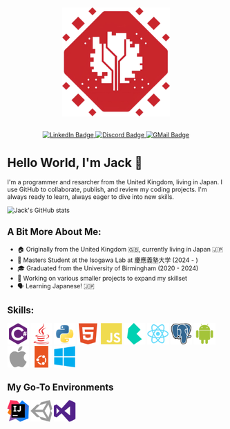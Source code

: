 &nbsp;
<div id="header" align="center">
  <img src="https://github.com/Jack-Development/Jack-Development/blob/main/resources/jyakku_nobg.png" width="250"/>
</div>
&nbsp;
<p align="center">
  <a href="https://www.linkedin.com/in/jack-shilton-uk/">
    <img src="https://img.shields.io/badge/LinkedIn-blue?style=for-the-badge&logo=linkedin&logoColor=white" alt="LinkedIn Badge"/>
  </a>
  <a href="https://www.discordapp.com/users/389834334674092039">
    <img src="https://img.shields.io/badge/Discord-%E3%82%B8%E3%83%A3%E3%83%83%E3%82%AF%230394-red?label=Discord&logo=Discord&colorB=7289da&style=for-the-badge" alt="Discord Badge"/>
  </a>
  <a href="https://shiltonjack@gmail.com">
    <img src="https://img.shields.io/badge/-Email-red?logo=Gmail&logoColor=white&color=red&style=for-the-badge" alt="GMail Badge"/>
  </a>
</p>


# Hello World, I'm Jack 👋

I'm a programmer and resarcher from the United Kingdom, living in Japan. I use GitHub to collaborate, publish, and review my coding projects. I'm always ready to learn, always eager to dive into new skills.

![Jack's GitHub stats](https://github-readme-stats.vercel.app/api?username=jack-development&show_icons=true&theme=chartreuse-dark)

## A Bit More About Me:

* 🏠 Originally from the United Kingdom 🇬🇧, currently living in Japan 🇯🇵
* 📖 Masters Student at the Isogawa Lab at 慶應義塾大学 (2024 - )
* 🎓 Graduated from the University of Birmingham (2020 - 2024)
* 🔧 Working on various smaller projects to expand my skillset
* 🗣️ Learning Japanese! 🇯🇵

## Skills:
<div>
<code><img height="50" src="https://github.com/devicons/devicon/blob/master/icons/csharp/csharp-plain.svg" alt="C#"></code>
<code><img height="50" src="https://github.com/devicons/devicon/blob/master/icons/java/java-plain.svg" alt="java"></code>
<code><img height="50" src="https://github.com/devicons/devicon/blob/master/icons/python/python-original.svg" alt="python"></code>
<code><img height="50" src="https://github.com/devicons/devicon/blob/master/icons/html5/html5-plain.svg" alt="html"></code>
<code><img height="50" src="https://github.com/devicons/devicon/blob/master/icons/javascript/javascript-plain.svg" alt="javascript"></code>
<code><img height="50" src="https://github.com/devicons/devicon/blob/master/icons/bulma/bulma-plain.svg" alt="bulma"></code>
<code><img height="50" src="https://github.com/devicons/devicon/blob/master/icons/react/react-original.svg" alt="react"></code>
<code><img height="50" src="https://github.com/devicons/devicon/blob/master/icons/postgresql/postgresql-original.svg" alt="postgresql"></code>
<code><img height="50" src="https://github.com/devicons/devicon/blob/master/icons/android/android-plain.svg" alt="android"></code>
<code><img height="50" src="https://github.com/Jack-Development/Jack-Development/blob/main/resources/apple-original%20_white.svg" alt="apple"></code>
<code><img height="50" src="https://github.com/devicons/devicon/blob/master/icons/ubuntu/ubuntu-plain.svg" alt="ubuntu"></code>
<code><img height="50" src="https://github.com/devicons/devicon/blob/master/icons/windows8/windows8-original.svg" alt="windows"></code>
</div>

## My Go-To Environments
<div>
<code><img height="50" src="https://github.com/Jack-Development/Jack-Development/blob/main/resources/IntelliJ_Icon.svg" alt="IntelliJ"></code>
<code><img height="50" src="https://github.com/Jack-Development/Jack-Development/blob/main/resources/unity_icon_white.svg" alt="Unity"></code>
<code><img height="50" src="https://github.com/devicons/devicon/blob/master/icons/visualstudio/visualstudio-plain.svg" alt="visualstudio"></code>
</div>
